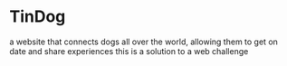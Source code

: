 # TinDog
a website that connects dogs all over the world, allowing them to get on date and share experiences
this is a solution to a web challenge
